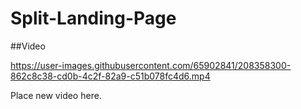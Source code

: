 # Split-Landing-Page

##Video


https://user-images.githubusercontent.com/65902841/208358300-862c8c38-cd0b-4c2f-82a9-c51b078fc4d6.mp4


Place new video here.
